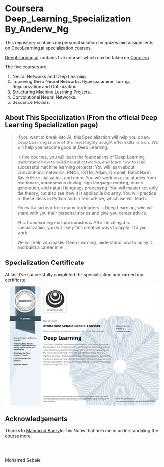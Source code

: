# Coursera Deep_Learning_Specialization By_Anderw_Ng

This repository contains my personal solution for quizes and assignments on [DeepLearning.ai](https://deeplearning.ai) specialization courses.

[DeepLearning.ai](https://deeplearning.ai)  contains five courses which can be taken on [Coursera](https://www.coursera.org/specializations/deep-learning).

The five courses are:

1. Neural Networks and Deep Learning.
2. Improving Deep Neural Networks: Hyperparameter tuning, Regularization and Optimization.
3. Structuring Machine Learning Projects.
4. Convolutional Neural Networks.
5. Sequence Models.

## About This Specialization (From the official Deep Learning Specialization page)

> If you want to break into AI, this Specialization will help you do so. Deep Learning is one of the most highly sought after skills in tech. We will help you become good at Deep Learning.
>
> In five courses, you will learn the foundations of Deep Learning, understand how to build neural networks, and learn how to lead successful machine learning projects. You will learn about Convolutional networks, RNNs, LSTM, Adam, Dropout, BatchNorm, Xavier/He initialization, and more. You will work on case studies from healthcare, autonomous driving, sign language reading, music generation, and natural language processing. You will master not only the theory, but also see how it is applied in industry. You will practice all these ideas in Python and in TensorFlow, which we will teach.
>
> You will also hear from many top leaders in Deep Learning, who will share with you their personal stories and give you career advice.
>
> AI is transforming multiple industries. After finishing this specialization, you will likely find creative ways to apply it to your work.
>
> We will help you master Deep Learning, understand how to apply it, and build a career in AI.



## Specialization Certificate

At last I've successfully completed the specialization and earned my [certificate](https://www.coursera.org/account/accomplishments/specialization/certificate/AU5BT52SF92P)!

![](Certificate.png)


## Acknowledgements

Thanks to [Mahmoud Badry](https://github.com/mbadry1)for his Notes that help me in understandating the course more.

<br/>

<br/>

Mohamed Sebaie 
